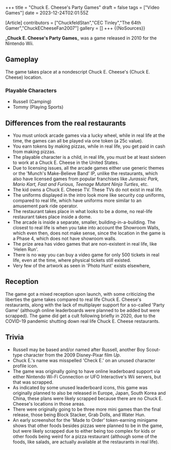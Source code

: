 +++
title = "Chuck E. Cheese's Party Games"
draft = false
tags = ["Video Games"]
date = 2023-12-24T02:01:55Z

[Article]
contributors = ["ChuckfeldStan","CEC Tinley","The 64th Gamer","ChuckECheeseFan2007"]
gallery = []
+++
{{NoSources}}

**_Chuck E. Cheese's Party Games**_ was a game released in 2010 for the Nintendo Wii.

## Gameplay ##
The game takes place at a nondescript Chuck E. Cheese's (Chuck E. Cheese) location.

### Playable Characters ###
* Russell (Camping)
* Tommy (Playing Sports)

## Differences from the real restaurants ##

* You must unlock arcade games via a lucky wheel, while in real life at the time, the games can all be played via one token (a 25c value).
* You earn tokens by making pizzas, while in real life, you get paid in cash from making pizzas.
* The playable character is a child, in real life, you must be at least sixteen to work at a Chuck E. Cheese in the United States.
* Due to licensing issues, all the arcade games either use generic themes or the 'Munch's Make-Believe Band' IP, unlike the restaurants, which also have licensed games from popular franchises like _Jurassic Park, Mario Kart, Fast and Furious, Teenage Mutant Ninja Turtles_, etc.
* The kid owns a Chuck E. Cheese TV. These TVs do not exist in real life.
* The uniforms displayed in the intro look more like security cop uniforms, compared to real life, which have uniforms more similar to an amusement park ride operator.
* The restaurant takes place in what looks to be a dome, no real-life restaurant takes place inside a dome.
* The arcade is inside a separate, smaller, building-in-a-building. The closest to real life is when you take into account the Showroom Walls, which even then, does not make sense, since the location in the game is a Phase 4, which does not have showroom walls.
* The prize area has video games that are non-existent in real life, like 'Helen Run'.
* There is no way you can buy a video game for only 500 tickets in real life, even at the time, where physical tickets still existed.
* Very few of the artwork as seen in 'Photo Hunt' exists elsewhere, 

## Reception ##
The game got a mixed reception upon launch, with some criticizing the liberties the game takes compared to real life Chuck E. Cheese's restaurants, along with the lack of multiplayer support for a so-called 'Party Game' (although online leaderboards were planned to be added but were scrapped). The game did get a cult following briefly in 2020, due to the COVID-19 pandemic shutting down real life Chuck E. Cheese restaurants.

## Trivia ##

* Russell may be based and/or named after Russell, another Boy Scout-type character from the 2009 Disney-Pixar film _Up_.
* Chuck E.'s name was misspelled 'Check E.' on an unused character profile icon.
* The game was originally going to have online leaderboard support via either Nintendo Wi-Fi Connection or UFO Interactive's Wii servers, but that was scrapped.
* As indicated by some unused leaderboard icons, this game was originally planned to also be released in Europe, Japan, South Korea and China, these plans were likely scrapped because there are no Chuck E. Cheese's locations in those areas.
* There were originally going to be three more mini games than the final release, those being Block Stacker, Grab Dolls, and Water Hun.
* An early screenshot for the 'Made to Order' token-earning minigame shows that other foods besides pizzas were planned to be in the game, but were likely scrapped due to either being too complex for kids or other foods being weird for a pizza restaurant (although some of the foods, like salads, are actually available at the restaurants in real life).